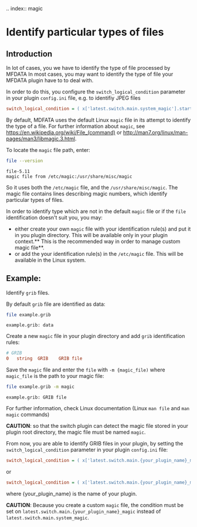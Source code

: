 .. index:: magic
# Identify particular types of files

## Introduction

In lot of cases, you we have to identify the type of file processed by MFDATA
In most cases, you may want to identify the type of file your MFDATA plugin have to to deal with.

In order to do this, you configure the `switch_logical_condition` parameter in your plugin `config.ini` file, e.g. to identifiy JPEG files
```cfg
switch_logical_condition = ( x['latest.switch.main.system_magic'].startswith(b'JPEG image') )

```

By default, MDFATA uses the default Linux `magic` file in its attempt to identify the type of a file. For further information about `magic`, see https://en.wikipedia.org/wiki/File_(command) or http://man7.org/linux/man-pages/man3/libmagic.3.html.

To locate the `magic` file path, enter:

```bash
file --version
```
```
file-5.11
magic file from /etc/magic:/usr/share/misc/magic

```

So it uses both the `/etc/magic` file, and the `/usr/share/misc/magic`.
The magic file contains lines describing magic numbers, which identify particular types of files.

In order to identify type which are not in the default `magic` file or if the `file` identification doesn't suit you, you may:

- either create your own `magic` file with your identification rule(s) and put it in you plugin directory. This will be available only in your plugin context.** This is the recommended way in order to manage custom magic file**.
- or add the your identification rule(s) in the `/etc/magic` file. This will be available in the Linux system.

## Example:

Identify `grib` files.

By default `grib` file are identified as data:
```bash
file example.grib
```
```
example.grib: data
```

Create a new `magic` file in your plugin directory and add `grib` identification rules:
```cfg
# GRIB
0   string  GRIB    GRIB file
```

Save the  `magic` file and enter the `file` with `-m {magic_file)` where `magic_file` is the path to your magic file:
```bash
file example.grib -m magic
```

```
example.grib: GRIB file
```


For further information, check Linux documentation (Linux `man file` and `man magic` commands)

**CAUTION**: so that the switch plugin can detect the magic file stored in your plugin root directory, the magic file must be named `magic`.

From now, you are able to identify GRIB files in your plugin, by setting the `switch_logical_condition` parameter in your plugin `config.ini` file:
```cfg
switch_logical_condition = ( x['latest.switch.main.{your_plugin_name}_magic'].startswith(b'GRIB file') )

```
or
```cfg
switch_logical_condition = ( x['latest.switch.main.{your_plugin_name}_magic'].contains(b'GRIB file') )

```
where {your_plugin_name} is the name of your plugin.

**CAUTION**: Because you create a custom `magic` file, the condition must be set on `latest.switch.main.{your_plugin_name}_magic` instead of `latest.switch.main.system_magic`.